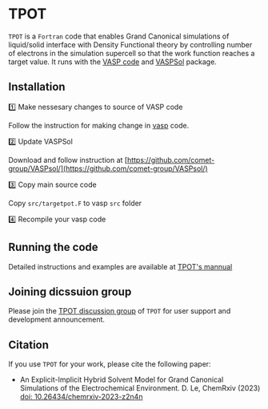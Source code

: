 # TPOT

```TPOT``` is a ```Fortran``` code that enables Grand Canonical simulations of liquid/solid interface with Density Functional theory by controlling number of electrons in the simulation supercell so that the work function reaches a target value. It runs with the [VASP code](https://www.vasp.at/) and [VASPSol](https://github.com/comet-group/VASPsol/) package.

## Installation

:one: Make nessesary changes to source of VASP code

Follow the instruction for making change in [vasp](docs/vaspcode) code.

:two: Update VASPSol

Download and follow instruction at [https://github.com/comet-group/VASPsol/](https://github.com/comet-group/VASPsol/)

:three: Copy main source code

Copy ```src/targetpot.F``` to vasp ```src``` folder

:four: Recompile your vasp code

## Running the code

Detailed instructions and examples are available at [TPOT's mannual](docs/tpot) 

## Joining dicssuion group

Please join the [TPOT discussion group](https://groups.google.com/g/tpot_simulation) of ```TPOT``` for user support and development announcement.

## Citation

If you use ```TPOT``` for your work, please cite the following paper:

- An Explicit-Implicit Hybrid Solvent Model for Grand Canonical Simulations of the Electrochemical Environment.
D. Le, ChemRxiv (2023) [doi: 10.26434/chemrxiv-2023-z2n4n](https://doi.org/10.26434/chemrxiv-2023-z2n4n)

